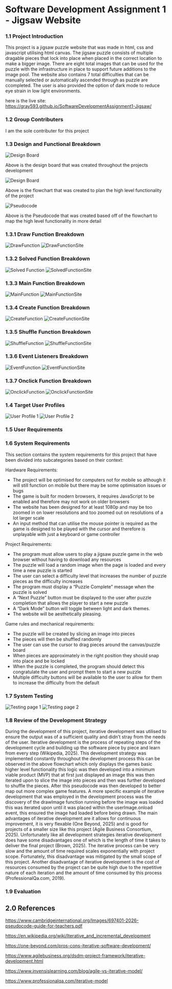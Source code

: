 # Software Development Assignment 1 - Jigsaw Website
 
### 1.1 Project Introduction
This project is a jigsaw puzzle website that was made in html, css and javascript utilising html canvas. The jigsaw puzzle consists of multiple dragable pieces that lock into place when placed in the correct location to make a bigger image. There are eight total images that can be used for the puzzle with the infrastructure in place to support future additions to the image pool. The website also contains 7 total difficulties that can be manually selected or automatically ascended through as puzzle are ccompleted. The user is also provided the option of dark mode to reduce eye strain in low light environments. 

here is the live site: https://gray593.github.io/SoftwareDevelopmentAssignment1-Jigsaw/

### 1.2 Group Contributers

I am the sole contributer for this project 

### 1.3 Design and Functional Breakdown 

![Design Board](./ReportImages/DesignBoard.png)

Above is the design board that was created throughout the projects development 

![Design Board](./ReportImages/Flowchart.png)

Above is the flowchart that was created to plan the high level functionality of the project 

![Pseudocode](./ReportImages/Pseudocode.png)

Above is the Pseudocode that was created based off of the flowchart to map the high level functionality in more detail

### 1.3.1 Draw Function Breakdown
![DrawFunction](./ReportImages/DrawFunction.png)
![DrawFunctionSite](./ReportImages/DrawFunctionSite.png)
### 1.3.2 Solved Function Breakdown
![Solved Function](./ReportImages/SolvedFunction.png)
![SolvedFunctionSite](./ReportImages/SolvedFunctionSite.png)
### 1.3.3 Main Function Breakdown 
![MainFunction](./ReportImages/MainFunction.png)
![MainFunctionSite](./ReportImages/MainFunctionSite.png)
### 1.3.4 Create Function Breakdown
![CreateFunction](./ReportImages/CreateFunction.png)
![CreateFunctionSite](./ReportImages/CreateFunctionSite.png)
### 1.3.5 Shuffle Function Breakdown 
![ShuffleFunction](./ReportImages/ShuffleFunction.png)
![ShuffleFunctionSite](./ReportImages/ShuffleFunctionSite.png)
### 1.3.6 Event Listeners Breakdown 
![EventFunction](./ReportImages/EventListeners.png)
![EventFunctionSite](./ReportImages/EventListenersSite.png)
### 1.3.7 Onclick Function Breakdown 
![OnclickFunction](./ReportImages/OnclickFunctions.png)
![OnclickFunctionSite](./ReportImages/OnclickFunctionSite.png)

### 1.4 Target User Profiles

![User Profile 1](./ReportImages/UserProfile1.png)
![User Profile 2](./ReportImages/UserProfile2.png)

### 1.5 User Requirements



### 1.6 System Requirements 
This section contains the system requirements for this project that have been divided into subcategories based on their context:

Hardware Requirements:
* The project will be optimised for computers not for mobile so although it will still function on mobile but there may be some optimisation issues or bugs
* The game is built for modern browsers, it requires JavaScript to be enabled and therefore may not work on older browsers
* The website has been designed for at least 1080p and may be too zoomed in on lower resolutions and too zoomed out on resolutions of a lot larger scale
* An input method that can utilise the mouse pointer is required as the game is designed to be played with the cursor and therefore is unplayable with just a keyboard or game controller

Project Requirements:
* The program must allow users to play a jigsaw puzzle game in the web browser without having to download any resources
* The puzzle will load a random image when the page is loaded and every time a new puzzle is started 
* The user can select a difficulty level that increases the number of puzzle pieces as the difficulty increases
* The program must display a “Puzzle Complete” message when the puzzle is solved
* A “Next Puzzle” button must be displayed to the user after puzzle completion that allows the player to start a new puzzle
* A “Dark Mode” button will toggle between light and dark themes.
* The website will be aesthetically pleasing.

Game rules and mechanical requirements:
* The puzzle will be created by slicing an image into pieces
* The pieces will then be shuffled randomly
* The user can use the cursor to drag pieces around the canvas/puzzle board
* When pieces are approximately in the right position they should snap into place and be locked
* When the puzzle is completed, the program should detect this congratulate the user and prompt them to start a new puzzle
* Multiple difficulty buttons will be available to the user to allow for them to increase the difficulty from the default


### 1.7 System Testing

![Testing page 1](./ReportImages/TestingPart1.png)
![Testing page 2](./ReportImages/TestingPart2.png)

### 1.8 Review of the Development Strategy
During the development of this project, iterative development was utilised to ensure the output was of a sufficient quality and didn’t stray from the needs of the user. Iterative development is the process of repeating steps of the development cycle and building up the software piece by piece and learn from every step (Wikipedia, 2025).
This development strategy was implemented constantly throughout the development process this can be observed in the above flowchart which only displays the games basic higher level functionality this logic was then developed into a minimum viable product (MVP) that at first just displayed an image this was then iterated upon to slice the image into pieces and then was further developed to shuffle the pieces. After this pseudocode was then developed to better map out more complex game features. A more specific example of iterative development that was employed in the development process was the discovery of the drawImage function running before the image was loaded this was iterated upon until it was placed within the userImage.onload event, this ensured the image had loaded before being drawn. The main advantages of iterative development are it allows for continuous improvement, it is very flexable (One Beyond, 2025) and is good for projects of a smaller size like this project (Agile Business Consortium, 2025). Unfortunately like all development strategies iterative development does have some disadvantages one of which is the length of time it takes to deliver the final project (Brown, 2025). The iterative process can be very slow and the amount of time required scales exponentially with project scope. Fortunately, this disadvantage was mitigated by the small scope of this project. Another disadvantage of iterative development is the cost of resources consumed by the project can be quite high due to the repetitive nature of each iteration and the amount of time consumed by this process (ProfessionalQa.com, 2019).  

### 1.9 Evaluation


## 2.0 References 
https://www.cambridgeinternational.org/Images/697401-2026-pseudocode-guide-for-teachers.pdf

https://en.wikipedia.org/wiki/Iterative_and_incremental_development

https://one-beyond.com/pros-cons-iterative-software-development/

https://www.agilebusiness.org/dsdm-project-framework/iterative-development.html

https://www.invensislearning.com/blog/agile-vs-iterative-model/

https://www.professionalqa.com/iterative-model